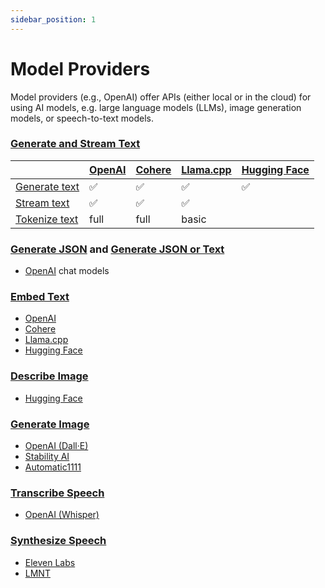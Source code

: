 ```yaml
---
sidebar_position: 1
---
```


# Model Providers

Model providers (e.g., OpenAI) offer APIs (either local or in the cloud) for using AI models, e.g. large language models (LLMs), image generation models, or speech-to-text models.

### [Generate and Stream Text](/guide/function/generate-text)

|                                                | [OpenAI](/integration/model-provider/openai) | [Cohere](/integration/model-provider/cohere) | [Llama.cpp](/integration/model-provider/llamacpp) | [Hugging Face](/integration/model-provider/huggingface) |
| ---------------------------------------------- | -------------------------------------------- | -------------------------------------------- | ------------------------------------------------- | ------------------------------------------------------- |
| [Generate text](/guide/function/generate-text) | ✅                                           | ✅                                           | ✅                                                | ✅                                                      |
| [Stream text](/guide/function/generate-text)   | ✅                                           | ✅                                           | ✅                                                |                                                         |
| [Tokenize text](/guide/function/tokenize-text) | full                                         | full                                         | basic                                             |                                                         |

### [Generate JSON](/guide/function/generate-json) and [Generate JSON or Text](/guide/function/generate-json-or-text)

- [OpenAI](/integration/model-provider/openai) chat models

### [Embed Text](/guide/function/embed-text)

- [OpenAI](/integration/model-provider/openai)
- [Cohere](/integration/model-provider/cohere)
- [Llama.cpp](/integration/model-provider/llamacpp)
- [Hugging Face](/integration/model-provider/huggingface)

### [Describe Image](/guide/function/describe-image)

- [Hugging Face](/integration/model-provider/huggingface)

### [Generate Image](/guide/function/generate-image)

- [OpenAI (Dall·E)](/integration/model-provider/openai)
- [Stability AI](/integration/model-provider/stability)
- [Automatic1111](/integration/model-provider/automatic1111)

### [Transcribe Speech](/guide/function/transcribe-speech)

- [OpenAI (Whisper)](/integration/model-provider/openai)

### [Synthesize Speech](/guide/function/synthesize-speech)

- [Eleven Labs](/integration/model-provider/elevenlabs)
- [LMNT](/integration/model-provider/lmnt)
